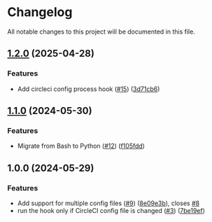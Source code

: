 # Changelog

All notable changes to this project will be documented in this file.

## [1.2.0](https://github.com/zahorniak/pre-commit-circleci/compare/v1.1.0...v1.2.0) (2025-04-28)


### Features

* Add circleci config process hook ([#15](https://github.com/zahorniak/pre-commit-circleci/issues/15)) ([3d71cb6](https://github.com/zahorniak/pre-commit-circleci/commit/3d71cb65a7bdcba1c00a310772c770bec69d31fa))

## [1.1.0](https://github.com/zahorniak/pre-commit-circleci/compare/v1.0.0...v1.1.0) (2024-05-30)


### Features

* Migrate from Bash to Python ([#12](https://github.com/zahorniak/pre-commit-circleci/issues/12)) ([f105fdd](https://github.com/zahorniak/pre-commit-circleci/commit/f105fdd1b23f34d9e6a080050d23fb48abdb99ef))

## 1.0.0 (2024-05-29)


### Features

* Add support for multiple config files ([#9](https://github.com/zahorniak/pre-commit-circleci/issues/9)) ([8e09e3b](https://github.com/zahorniak/pre-commit-circleci/commit/8e09e3beddcba3c940c551931154dcca985a369c)), closes [#8](https://github.com/zahorniak/pre-commit-circleci/issues/8)
* run the hook only if CircleCI config file is changed ([#3](https://github.com/zahorniak/pre-commit-circleci/issues/3)) ([7be19ef](https://github.com/zahorniak/pre-commit-circleci/commit/7be19ef101e9b99aecf964b69a704cc4fe752533))

